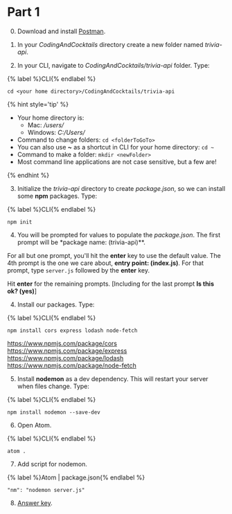 # Part 1

0. Download and install [Postman](https://www.getpostman.com/).

1. In your _CodingAndCocktails_ directory create a new folder named _trivia-api_.

2. In your CLI, navigate to _CodingAndCocktails/trivia-api_ folder. Type:

  {% label %}CLI{% endlabel %}
  ```
  cd <your home directory>/CodingAndCocktails/trivia-api
  ```

  {% hint style='tip' %}

  - Your home directory is:
    - Mac: _/users/<yourUsername>_
    - Windows: _C:/Users/<youUsername>_
  - Command to change folders: ``cd <folderToGoTo>``
  - You can also use **~** as a shortcut in CLI for your home directory: ``cd ~``
  - Command to make a folder: ``mkdir <newFolder>``
  - Most command line applications are not case sensitive, but a few are!

  {% endhint %}

3. Initialize the _trivia-api_ directory to create _package.json_, so we can install some **npm** packages. Type:

  {% label %}CLI{% endlabel %}
  ```
  npm init
  ```

4. You will be prompted for values to populate the _package.json_. The first prompt will be *package name: (trivia-api)**.

  For all but one prompt, you'll hit the **enter** key to use the default value. The 4th prompt is the one we care about, **entry point: (index.js)**. For that prompt, type `server.js` followed by the **enter** key.

  Hit **enter** for the remaining prompts. [Including for the last prompt **Is this ok? (yes)**]

4. Install our packages. Type:

  {% label %}CLI{% endlabel %}
  ```
  npm install cors express lodash node-fetch
  ```
  https://www.npmjs.com/package/cors
  https://www.npmjs.com/package/express
  https://www.npmjs.com/package/lodash
  https://www.npmjs.com/package/node-fetch

5. Install **nodemon** as a dev dependency. This will restart your server when files change. Type:

  {% label %}CLI{% endlabel %}
  ```
  npm install nodemon --save-dev
  ```

6. Open Atom.

  {% label %}CLI{% endlabel %}
  ```
  atom .
  ```

7. Add script for nodemon.

  {% label %}Atom | package.json{% endlabel %}
  ```
  "nm": "nodemon server.js"
  ```

8. [Answer key](https://github.com/KansasCityWomeninTechnology/trivia-api/tree/answer-key-part-1).
